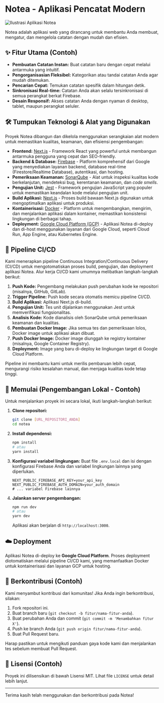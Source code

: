 # Notea - Aplikasi Pencatat Modern

![Ilustrasi Aplikasi Notea](https://placehold.co/600x300/7c3aed/ffffff?text=Notea+App&font=inter)

Notea adalah aplikasi web yang dirancang untuk membantu Anda membuat, mengatur, dan mengelola catatan dengan mudah dan efisien.
## ✨ Fitur Utama (Contoh)

* **Pembuatan Catatan Instan:** Buat catatan baru dengan cepat melalui antarmuka yang intuitif.
* **Pengorganisasian Fleksibel:** Kategorikan atau tandai catatan Anda agar mudah ditemukan.
* **Pencarian Cepat:** Temukan catatan spesifik dalam hitungan detik.
* **Sinkronisasi Real-time:** Catatan Anda akan selalu tersinkronisasi di semua perangkat berkat Firebase.
* **Desain Responsif:** Akses catatan Anda dengan nyaman di desktop, tablet, maupun perangkat seluler.

## 🛠️ Tumpukan Teknologi & Alat yang Digunakan

Proyek Notea dibangun dan dikelola menggunakan serangkaian alat modern untuk memastikan kualitas, keamanan, dan efisiensi pengembangan:

* **Frontend:** [Next.js](https://nextjs.org/) - Framework React yang powerful untuk membangun antarmuka pengguna yang cepat dan SEO-friendly.
* **Backend & Database:** [Firebase](https://firebase.google.com/) - Platform komprehensif dari Google yang menyediakan layanan backend, database real-time (Firestore/Realtime Database), autentikasi, dan hosting.
* **Pemeriksaan Keamanan:** [SonarQube](https://www.sonarsource.com/products/sonarqube/) - Alat untuk inspeksi kualitas kode berkelanjutan, mendeteksi bug, kerentanan keamanan, dan *code smells*.
* **Pengujian Unit:** [Jest](https://jestjs.io/) - Framework pengujian JavaScript yang populer untuk memastikan keandalan kode melalui pengujian unit.
* **Build Aplikasi:** [Next.js](https://nextjs.org/docs/deployment) - Proses build bawaan Next.js digunakan untuk mengoptimalkan aplikasi untuk produksi.
* **Kontainerisasi:** [Docker](https://www.docker.com/) - Platform untuk mengembangkan, mengirim, dan menjalankan aplikasi dalam kontainer, memastikan konsistensi lingkungan di berbagai tahap.
* **Deployment:** [Google Cloud Platform (GCP)](https://cloud.google.com/) - Aplikasi Notea di-deploy dan di-host menggunakan layanan dari Google Cloud, seperti Cloud Run, App Engine, atau Kubernetes Engine.

## 🔄 Pipeline CI/CD

Kami menerapkan pipeline Continuous Integration/Continuous Delivery (CI/CD) untuk mengotomatiskan proses build, pengujian, dan deployment aplikasi Notea. Alur kerja CI/CD kami umumnya melibatkan langkah-langkah berikut:

1.  **Push Kode:** Pengembang melakukan push perubahan kode ke repositori (misalnya, GitHub, GitLab).
2.  **Trigger Pipeline:** Push kode secara otomatis memicu pipeline CI/CD.
3.  **Build Aplikasi:** Aplikasi Next.js di-build.
4.  **Pengujian Unit:** Tes unit dijalankan menggunakan Jest untuk memverifikasi fungsionalitas.
5.  **Analisis Kode:** Kode dianalisis oleh SonarQube untuk pemeriksaan keamanan dan kualitas.
6.  **Pembuatan Docker Image:** Jika semua tes dan pemeriksaan lolos, Docker image untuk aplikasi akan dibuat.
7.  **Push Docker Image:** Docker image diunggah ke registry kontainer (misalnya, Google Container Registry).
8.  **Deployment:** Image yang baru di-deploy ke lingkungan target di Google Cloud Platform.

Pipeline ini membantu kami untuk merilis pembaruan lebih cepat, mengurangi risiko kesalahan manual, dan menjaga kualitas kode tetap tinggi.

## 🚀 Memulai (Pengembangan Lokal - Contoh)

Untuk menjalankan proyek ini secara lokal, ikuti langkah-langkah berikut:

1.  **Clone repositori:**
    ```bash
    git clone [URL_REPOSITORI_ANDA]
    cd notea
    ```
2.  **Install dependensi:**
    ```bash
    npm install
    # atau
    yarn install
    ```
3.  **Konfigurasi variabel lingkungan:**
    Buat file `.env.local` dan isi dengan konfigurasi Firebase Anda dan variabel lingkungan lainnya yang diperlukan.
    ```env
    NEXT_PUBLIC_FIREBASE_API_KEY=your_api_key
    NEXT_PUBLIC_FIREBASE_AUTH_DOMAIN=your_auth_domain
    # ... variabel Firebase lainnya
    ```
4.  **Jalankan server pengembangan:**
    ```bash
    npm run dev
    # atau
    yarn dev
    ```
    Aplikasi akan berjalan di `http://localhost:3000`.

## ☁️ Deployment

Aplikasi Notea di-deploy ke **Google Cloud Platform**. Proses deployment diotomatiskan melalui pipeline CI/CD kami, yang memanfaatkan Docker untuk kontainerisasi dan layanan GCP untuk hosting.

## 🤝 Berkontribusi (Contoh)

Kami menyambut kontribusi dari komunitas! Jika Anda ingin berkontribusi, silakan:

1.  Fork repositori ini.
2.  Buat branch baru (`git checkout -b fitur/nama-fitur-anda`).
3.  Buat perubahan Anda dan commit (`git commit -m 'Menambahkan fitur X'`).
4.  Push ke branch Anda (`git push origin fitur/nama-fitur-anda`).
5.  Buat Pull Request baru.

Harap pastikan untuk mengikuti panduan gaya kode kami dan menjalankan tes sebelum membuat Pull Request.

## 📄 Lisensi (Contoh)

Proyek ini dilisensikan di bawah Lisensi MIT. Lihat file `LICENSE` untuk detail lebih lanjut.

---

Terima kasih telah menggunakan dan berkontribusi pada Notea!
